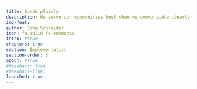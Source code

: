 ```yaml
---
title: Speak plainly
description: We serve our communities best when we communicate clearly, directly, and without frills. We owe it to the public to make it as easy as possible to understand and access government services. Dense, confusing text is one the simplest obstacles to remove.
img-feat: 
author: Echa Schneider
icon: fa-solid fa-comments
intro: #true
chapters: true
section: Implementation
section-order: 3
about: #true
#feedback: true
#feedback-link: 
launched: true
---
```



